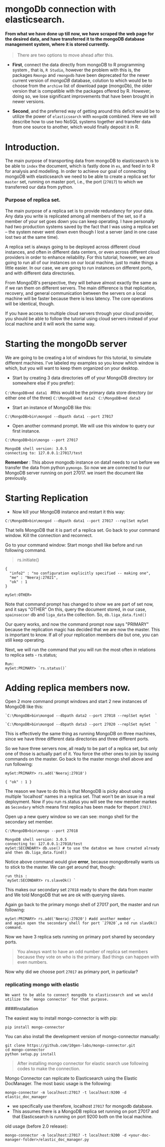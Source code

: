 # mongoDb connection with elasticsearch.


#### From what we have done up till now, we have scraped the web page for the desired data, and have transferred it to the mongoDB database management system, where it is stored currently. 

> There are two options to move ahead after this. 

- **First**, connect the data directly from mongoDB to R programming system , that is, `R Studio`, however the problem with this is, the packages `Rmongo` and `rmongodb` have been deprecated for the newer current version of *mongoDB* database, colution to which would be to choose from the `archive` list of download page (mongoDb), the older version that is compatible with the packages offered by R. However, doing so, we lose significant improvements that have been brought in newer versions.

- **Second**, and the preferred way of getting around this deficit would be to utilize the power of `elasticsearch` with `mongoDB` combined. Here we will describe how to use two NoSQL systems together and transfer data from one source to another, which would finally deposit it in R.


# Introduction.

The main purpose of transporting data from mongoDB to elasticsearch is to be able to `index` the document, which is fastly done in `es`, and feed in to R for analysis and modelling. In order to achieve our goal of connecting mongoDB with elasticsearch we need to be able to create a replica set for `master` set, running on master port, i.e., the port (`27017`) to which we transferred our data from python. 

### Purpose of replica set.

The main purpose of a replica set is to provide redundancy for your data. Any data you write is replicated among all members of the set, so if a member of your set goes down you can keep operating. I have personally had two production systems saved by the fact that I was using a replica set – the system never went down even though I lost a server (and in one case lost two at the same time).

A replica set is always going to be deployed across different cloud instances, and often in different data centers, or even across different cloud providers in order to enhance reliability. For this tutorial, however, we are going to run all of our instances on our local machine, just to make things a little easier. In our case, we are going to run instances on different ports, and with different data directories.

From MongoDB's perspective, they will behave almost exactly the same as if we ran them on different servers. The main difference is that replication, recovery, and general communication between the servers on a local machine will be faster because there is less latency. The core operations will be identical, though.

If you have access to multiple cloud servers through your cloud provider, you should be able to follow the tutorial using cloud servers instead of your local machine and it will work the same way.

# Starting the mongoDb server

We are going to be creating a lot of windows for this tutorial, to simulate different machines. I've labeled my examples so you know which window is which, but you will want to keep them organized on your desktop.

- Start by creating 3 data directories off of your MongoDB directory (or somewhere else if you prefer):

`C:\MongoDB>md data1 `  #this would be the primary data store directory (or either one of the three)
`C:\MongoDB>md data2 ` 
`C:\MongoDB>md data3 `

- Start an instance of MongoDB like this:

`C:\MongoDB>bin\mongod --dbpath data1 --port 27017  `

- Open another command prompt. We will use this window to query our first instance.

`C:\MongoDB>bin\mongo --port 27017` 

```
MongoDB shell version: 3.0.5  
connecting to: 127.0.0.1:27017/test 
```

**Remember** :
This above mongodb instance on data1 needs to run before we transfer the data from python `pymongo`. So now we are connected to our MongoDB server running on port 27017. we insert the document like previously.

# Starting Replication

- Now kill your MongoDB instance and restart it this way:

`C:\MongoDB>bin\mongod --dbpath data1 --port 27017 --replSet mySet`

That tells MongoDB that it is part of a replica set. Go back to your command window. Kill the connection and reconnect.

Go to your command window: Start mongo shell like before and run following command.

> rs.initiate() 

```
{
  "info2" : "no configuration explicitly specified -- making one",
  "me" : "Neeraj:27021",
  "ok" : 1
}

mySet:OTHER>  
```


Note that command prompt has changed to show we are part of set now, and it says "OTHER"
On this, query the document stored, in our case, `spainsoccer` db and `liga_data` the collection.
So, `db.liga_data.find()`

Our query works, and now the command prompt now says "PRIMARY" because the replication magic has decided that we are now the master. This is important to know. If all of your replication members die but one, you can still keep operating.

Next, we will run the command that you will run the most often in relations to replica sets - rs.status;
```
Run:
mySet:PRIMARY> `rs.status()`
```

# Adding replica members now.

Open 2 more command prompt windows and start 2 new instances of MongoDB like this:
```
`C:\MongoDB>bin\mongod --dbpath data2 --port 27018 --replSet mySet  `

`C:\MongoDB>bin\mongod --dbpath data3 --port 27020 --replSet mySet  `
```

This is effectively the same thing as running MongoDB on three machines, since we have three different data directories and three different ports.

So we have three servers now, all ready to be part of a replica set, but only one of those is actually part of it. You force the other ones to join by issuing commands on the master.
Go back to the master mongo shell above and run following:

```
mySet:PRIMARY> rs.add('Neeraj:27018')  

{ "ok" : 1 }
```

The reason we have to do this is that MongoDB is picky about using multiple 'localhost' names in a replica set. That won't be an issue in a real deployment. Now if you run rs.status you will see the new member markes as `Secondary` which means first replica has been made for theport `27017`.

Open up a new query window so we can see:
mongo shell for the secondary set member.

`C:\MongoDB>bin\mongo --port 27018  `
```
MongoDB shell version: 3.0.5  
connecting to: 127.0.0.1:27018/test  
mySet:SECONDARY> db.use() # to use the databse we have created already and then db.liga_data.find()
```

Notice above command would give **error**, because mongodbreally wants us to stick to the master. We can get around that, though:
```
run this :
`mySet:SECONDARY> rs.slaveOk() `
```

This makes our secondary set `27018` ready to share the data from master and We told MongoDB that we are ok with querying slaves. 

Again go back to the primary mongo shell of 27017 port, the master and run following:

```
mySet:PRIMARY> rs.add('Neeraj:27020') #add another member .
and again open the secondary shell for port `27020`,a nd run slavOk() command.
```

Now we have 3 replica sets running on primary port shared by secondary ports. 

> You always want to have an odd number of replica set members because they vote on who is the primary. Bad things can happen with even numbers.


Now why did we choose port `27017` as primary port, in particular?


### replicating mongo with elastic

```
We want to be able to connect mongoDb to elasticsearch and we would utilize the `mongo connector` for that purpose. 
```

####Installation

The easiest way to install mongo-connector is with pip:

```
pip install mongo-connector
```

You can also install the development version of mongo-connector manually:

```
git clone https://github.com/10gen-labs/mongo-connector.git
cd mongo-connector
python setup.py install
```


> After installing mongo connector for elastic search use following codes to make the connection.


Mongo Connector can replicate to Elasticsearch using the Elastic DocManager. The most basic usage is the following:

```
mongo-connector -m localhost:27017 -t localhost:9200 -d elastic_doc_manager
```

- we specifically use therefore, localhost `27017` for mongodb database. 
- This assumes there is a MongoDB replica set running on port 27017 and that Elasticsearch is running on port 9200 both on the local machine.


old usage (before 2.0 release):

```
mongo-connector -m localhost:27017 -t localhost:9200 -d <your-doc-manager-folder>/elastic_doc_manager.py
```
